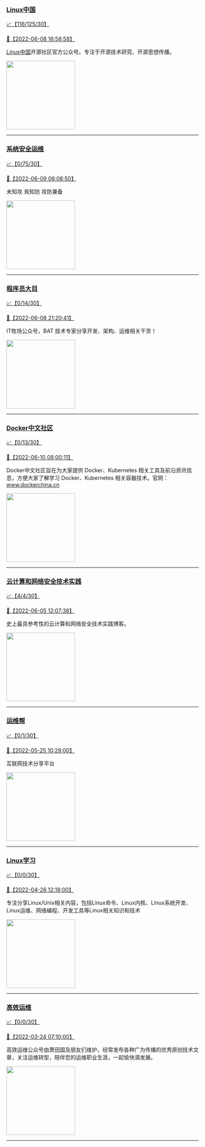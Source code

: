 
### [Linux中国](http://wechat.doonsec.com/wechat_echarts/?biz=MjM5NjQ4MjYwMQ==)

[:chart_with_upwards_trend:【116/125/30】](http://wechat.doonsec.com/wechat_echarts/?biz=MjM5NjQ4MjYwMQ==)

[:camera_flash:【2022-06-08 16:58:58】](https://mp.weixin.qq.com/s?__biz=MjM5NjQ4MjYwMQ==&mid=2664655509&idx=1&sn=7035ac3d7f548caaadc2ec914395460b&chksm=bdcf51d38ab8d8c5325e778f2c272636727838b4a86e43dc2f51117ed700489ce480806d56f0&scene=27&key=aedb5dc6521c3eeea389c51538350e4a86a99e81068e6d9e1481938bcb1a18f14c85fd7768fcf897ece3edc28c0eec5bd005d5328941594540fe74a0478da66e49b2519d106f4fa2b5a3709a5f6d0f9c377f1c630de53627ef7b667bcbddfaf9b03cf53cef9c92cc9ab26aeba7ae93f220067233819d192a47f9db6e6980f0a3&ascene=15&uin=NTY2NTA4NjQ%3D&devicetype=Windows+Server+2016+x64&version=63060012&lang=zh_CN&session_us=gh_c2731fbedaf6&exportkey=A2A1mDSSq44rJ54G8SsFGq4%3D&acctmode=0&pass_ticket=BS8%2Fe0tik4qjqTRMk%2FWvfZG7TdetSSVp0JX1m13yA1HjR%2BlI2iItOPYEluYnNpKU&wx_header=0&fontgear=2&scene=27#wechat_redirect)

[Linux中国](https://linux.cn/)开源社区官方公众号。专注于开源技术研究、开源思想传播。

<img align="top" width="180" src="http://open.weixin.qq.com/qr/code?username=gh_52ef55f8adfd" alt="" />

---


### [系统安全运维](http://wechat.doonsec.com/wechat_echarts/?biz=Mzk0NjE0NDc5OQ==)

[:chart_with_upwards_trend:【0/75/30】](http://wechat.doonsec.com/wechat_echarts/?biz=Mzk0NjE0NDc5OQ==)

[:camera_flash:【2022-06-09 08:08:50】](https://mp.weixin.qq.com/s?__biz=Mzk0NjE0NDc5OQ==&mid=2247501967&idx=2&sn=b9088f80ae26d8e84d6b8efaa4e4e254&chksm=c3081bfff47f92e9c7cc9124eef32e157f60f71c00ad69b12e6e153841d0cb5d33c66d366fbe&scene=27&key=aedb5dc6521c3eee44b4eb97fba4e768fa176f7b9ac6d6b1615fda2f64f5cdcfeeac814d43922475a1b32f7a38fc1f63ec3c6dd4e2589deeb045e3b30b716b2fd270940ee4312e0bb965e0b9d130ddb6a4deff4563b8d0d6b3ef310590cf6040ca36a5f55af5262017f29ccc33e2d96d918abce8fb951b2226060047d7c40f55&ascene=15&uin=NTY2NTA4NjQ%3D&devicetype=Windows+Server+2016+x64&version=63060012&lang=zh_CN&session_us=gh_c2731fbedaf6&exportkey=AwqdgmJTrozVxjmWSTkhlQ0%3D&acctmode=0&pass_ticket=BS8%2Fe0tik4qjqTRMk%2FWvfZG7TdetSSVp0JX1m13yA1HjR%2BlI2iItOPYEluYnNpKU&wx_header=0&fontgear=2&scene=27#wechat_redirect)

未知攻 焉知防 攻防兼备

<img align="top" width="180" src="http://open.weixin.qq.com/qr/code?username=gh_2c298b630170" alt="" />

---


### [程序员大目](http://wechat.doonsec.com/wechat_echarts/?biz=MzI4ODQ3NjE2OA==)

[:chart_with_upwards_trend:【0/14/30】](http://wechat.doonsec.com/wechat_echarts/?biz=MzI4ODQ3NjE2OA==)

[:camera_flash:【2022-06-08 21:20:41】](https://mp.weixin.qq.com/s?__biz=MzI4ODQ3NjE2OA==&mid=2247499515&idx=1&sn=1a5855ce105804a8938c9588218ac737&chksm=ec3f639cdb48ea8abef02e742a980d5d79326d08fb2e21197a2e9645b5c375b680154d029847&scene=27&key=0a9f15bc7a0b11097a6ca84634631a897612270fe3b8e5dd64828b99620224871538d469a48b305d83e90daaa08496b817a169b2765892848a0faa081b03ac5799b9cabec3d8ff39b9fa6826fe5c41b036e48ed81c305c2bfe407667f6a802b734b448a732b1062b7f478f41212c7d2603e76f8ef67d8fbc8e7d522464c7b752&ascene=15&uin=MTA3Mzc3OTIzNQ%3D%3D&devicetype=Windows+Server+2016+x64&version=63060012&lang=zh_CN&session_us=gh_141164bf887e&exportkey=AVnkGl3I1jg8OI6luKHSyDo%3D&acctmode=0&pass_ticket=Sh2I9WXkcyqyP5hcsOLQ4yb7kZHhXIrmSHOyi8LKewKmbNk0bzbpyBPAqlhMGiQb&wx_header=0&fontgear=2&scene=27#wechat_redirect)

IT牧场公众号，BAT 技术专家分享开发、架构、运维相关干货！

<img align="top" width="180" src="http://open.weixin.qq.com/qr/code?username=gh_e6849e368b5f" alt="" />

---


### [Docker中文社区](http://wechat.doonsec.com/wechat_echarts/?biz=MzI1NzI5NDM4Mw==)

[:chart_with_upwards_trend:【0/13/30】](http://wechat.doonsec.com/wechat_echarts/?biz=MzI1NzI5NDM4Mw==)

[:camera_flash:【2022-06-10 08:00:11】](https://mp.weixin.qq.com/s?__biz=MzI1NzI5NDM4Mw==&mid=2247491556&idx=1&sn=56986c080a9f58227c96bcfbc8a8ae9a&chksm=ea18f6a4dd6f7fb2bdc66a200c47a6df1f5e83f98784a7a19a02c954e9fe73587256ed299c7d&scene=27#wechat_redirect)

Docker中文社区旨在为大家提供 Docker、Kubernetes 相关工具及前沿资讯信息，方便大家了解学习 Docker、Kubernetes 相关容器技术。官网：www.dockerchina.cn

<img align="top" width="180" src="http://open.weixin.qq.com/qr/code?username=gh_8620cb9f61a5" alt="" />

---


### [云计算和网络安全技术实践](http://wechat.doonsec.com/wechat_echarts/?biz=MzA3MjM5MDc2Nw==)

[:chart_with_upwards_trend:【4/4/30】](http://wechat.doonsec.com/wechat_echarts/?biz=MzA3MjM5MDc2Nw==)

[:camera_flash:【2022-06-05 12:07:38】](https://mp.weixin.qq.com/s?__biz=MzA3MjM5MDc2Nw==&mid=2650746881&idx=1&sn=bb2816e45e50179f03aa4a7ce7815369&chksm=87149101b06318173ad7a5602a4e0f51f4e7b9d70044e0ecb15d3f81b67e06d9d8e5c25dc355&scene=27#wechat_redirect)

史上最具参考性的云计算和网络安全技术实践博客。

<img align="top" width="180" src="http://open.weixin.qq.com/qr/code?username=gh_34d6b0cb5633" alt="" />

---


### [运维帮](http://wechat.doonsec.com/wechat_echarts/?biz=MzA3MzYwNjQ3NA==)

[:chart_with_upwards_trend:【0/1/30】](http://wechat.doonsec.com/wechat_echarts/?biz=MzA3MzYwNjQ3NA==)

[:camera_flash:【2022-05-25 10:29:00】](https://mp.weixin.qq.com/s?__biz=MzA3MzYwNjQ3NA==&mid=2651300999&idx=1&sn=cafc7156f33278758974ed7b1561459d&chksm=84ff70a2b388f9b4c4caf706e3a8e4eb48b956ec39839fd7d2699ef9e45716eab8ebc00419e6&scene=27#wechat_redirect)

互联网技术分享平台

<img align="top" width="180" src="http://open.weixin.qq.com/qr/code?username=gh_445a39329cd8" alt="" />

---


### [Linux学习](http://wechat.doonsec.com/wechat_echarts/?biz=MzI4MDEwNzAzNg==)

[:chart_with_upwards_trend:【0/0/30】](http://wechat.doonsec.com/wechat_echarts/?biz=MzI4MDEwNzAzNg==)

[:camera_flash:【2022-04-26 12:18:00】](https://mp.weixin.qq.com/s?__biz=MzI4MDEwNzAzNg==&mid=2649456825&idx=1&sn=33d6c566ad1cd306d0616d076a326677&chksm=f3a2a1cac4d528dcbb39e8ebe425eac2b64013a7dc1def3470e3a87b5cd0c8777f54fd96d02e&scene=27&key=7587a6a30786f15509afeebccb4eb5f65cd084708cc4ee6b411403d5ad24811377c7209c327015dc1795128f5bd77d54f1b1d0e152e1bd23b0366c40b7e821ea19d1f46edf6642f5161716839158517ac06e20b5df6801aae4209f9cafca5e052e9ed2c71d65c9deb38eb3fcc5ba82980eada007cad113479674023d04365cf7&ascene=0&uin=MTM1NzU2MDQ1OQ%3D%3D&devicetype=Windows+Server+2016+x64&version=6305002e&lang=zh_CN&exportkey=A0qGwVIJVt%2BsqIMjMy1Olng%3D&acctmode=0&pass_ticket=D9t3mf7oXHjY8qg%2BQEQO0Bv9BJhhbGYOWhqaTktb7pKzLOvzchOf0VBdymQWrgnw&wx_header=0&fontgear=2&scene=27#wechat_redirect)

专注分享Linux/Unix相关内容，包括Linux命令、Linux内核、Linux系统开发、Linux运维、网络编程、开发工具等Linux相关知识和技术

<img align="top" width="180" src="http://open.weixin.qq.com/qr/code?username=gh_cb990d3ccd5f" alt="" />

---


### [高效运维](http://wechat.doonsec.com/wechat_echarts/?biz=MzA4Nzg5Nzc5OA==)

[:chart_with_upwards_trend:【0/0/30】](http://wechat.doonsec.com/wechat_echarts/?biz=MzA4Nzg5Nzc5OA==)

[:camera_flash:【2022-03-24 07:10:00】](https://mp.weixin.qq.com/s?__biz=MzA4Nzg5Nzc5OA==&mid=2651710761&idx=1&sn=69a95380544a67d4cba59919996e5802&chksm=8bcb2680bcbcaf96ad7cbda1ca595221da032191abeee0c48af7cf9225bb376192de35f08dec&scene=27#wechat_redirect)

高效运维公众号由萧田国及朋友们维护，经常发布各种广为传播的优秀原创技术文章，关注运维转型，陪伴您的运维职业生涯，一起愉快滴发展。

<img align="top" width="180" src="http://open.weixin.qq.com/qr/code?username=gh_0fdeda7cb50a" alt="" />

---

